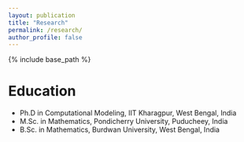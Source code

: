 ```yaml
---
layout: publication
title: "Research"
permalink: /research/
author_profile: false
---
```


{% include base_path %}

Education
======
* Ph.D in Computational Modeling, IIT Kharagpur, West Bengal, India
* M.Sc. in Mathematics, Pondicherry University, Puducheey, India
* B.Sc. in Mathematics, Burdwan University, West Bengal, India
